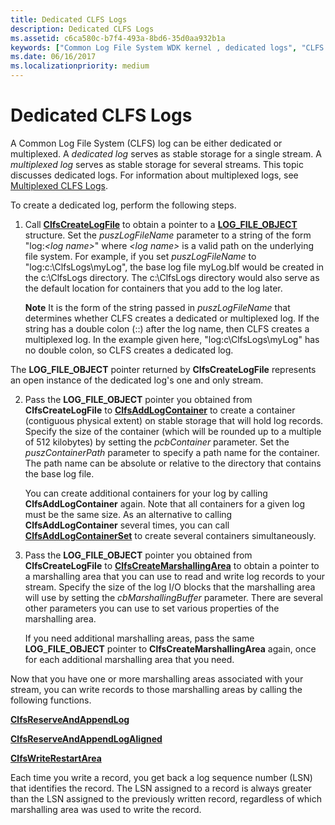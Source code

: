 ```yaml
---
title: Dedicated CLFS Logs
description: Dedicated CLFS Logs
ms.assetid: c6ca580c-b7f4-493a-8bd6-35d0aa932b1a
keywords: ["Common Log File System WDK kernel , dedicated logs", "CLFS WDK kernel , dedicated logs", "dedicated logs WDK CLFS", "stable storage WDK CLFS", "storage WDK CLFS"]
ms.date: 06/16/2017
ms.localizationpriority: medium
---
```


# Dedicated CLFS Logs





A Common Log File System (CLFS) log can be either dedicated or multiplexed. A *dedicated log* serves as stable storage for a single stream. A *multiplexed log* serves as stable storage for several streams. This topic discusses dedicated logs. For information about multiplexed logs, see [Multiplexed CLFS Logs](multiplexed-clfs-logs.md).

To create a dedicated log, perform the following steps.

1.  Call [**ClfsCreateLogFile**](https://docs.microsoft.com/windows-hardware/drivers/ddi/wdm/nf-wdm-clfscreatelogfile) to obtain a pointer to a [**LOG\_FILE\_OBJECT**](https://docs.microsoft.com/windows-hardware/drivers/ddi/wdm/ns-wdm-_file_object) structure. Set the *puszLogFileName* parameter to a string of the form "log:*&lt;log name&gt;*" where *&lt;log name&gt;* is a valid path on the underlying file system. For example, if you set *puszLogFileName* to "log:c:\\ClfsLogs\\myLog", the base log file myLog.blf would be created in the c:\\ClfsLogs directory. The c:\\ClfsLogs directory would also serve as the default location for containers that you add to the log later.

    **Note**  It is the form of the string passed in *puszLogFileName* that determines whether CLFS creates a dedicated or multiplexed log. If the string has a double colon (::) after the log name, then CLFS creates a multiplexed log. In the example given here, "log:c\\ClfsLogs\\myLog" has no double colon, so CLFS creates a dedicated log.




The **LOG\_FILE\_OBJECT** pointer returned by **ClfsCreateLogFile** represents an open instance of the dedicated log's one and only stream.


2.  Pass the **LOG\_FILE\_OBJECT** pointer you obtained from **ClfsCreateLogFile** to [**ClfsAddLogContainer**](https://docs.microsoft.com/windows-hardware/drivers/ddi/wdm/nf-wdm-clfsaddlogcontainer) to create a container (contiguous physical extent) on stable storage that will hold log records. Specify the size of the container (which will be rounded up to a multiple of 512 kilobytes) by setting the *pcbContainer* parameter. Set the *puszContainerPath* parameter to specify a path name for the container. The path name can be absolute or relative to the directory that contains the base log file.

    You can create additional containers for your log by calling **ClfsAddLogContainer** again. Note that all containers for a given log must be the same size. As an alternative to calling **ClfsAddLogContainer** several times, you can call [**ClfsAddLogContainerSet**](https://docs.microsoft.com/windows-hardware/drivers/ddi/wdm/nf-wdm-clfsaddlogcontainerset) to create several containers simultaneously.

3.  Pass the **LOG\_FILE\_OBJECT** pointer you obtained from **ClfsCreateLogFile** to [**ClfsCreateMarshallingArea**](https://docs.microsoft.com/windows-hardware/drivers/ddi/wdm/nf-wdm-clfscreatemarshallingarea) to obtain a pointer to a marshalling area that you can use to read and write log records to your stream. Specify the size of the log I/O blocks that the marshalling area will use by setting the *cbMarshallingBuffer* parameter. There are several other parameters you can use to set various properties of the marshalling area.

    If you need additional marshalling areas, pass the same **LOG\_FILE\_OBJECT** pointer to **ClfsCreateMarshallingArea** again, once for each additional marshalling area that you need.

Now that you have one or more marshalling areas associated with your stream, you can write records to those marshalling areas by calling the following functions.

[**ClfsReserveAndAppendLog**](https://docs.microsoft.com/windows-hardware/drivers/ddi/wdm/nf-wdm-clfsreserveandappendlog)

[**ClfsReserveAndAppendLogAligned**](https://docs.microsoft.com/windows-hardware/drivers/ddi/wdm/nf-wdm-clfsreserveandappendlogaligned)

[**ClfsWriteRestartArea**](https://docs.microsoft.com/windows-hardware/drivers/ddi/wdm/nf-wdm-clfswriterestartarea)

Each time you write a record, you get back a log sequence number (LSN) that identifies the record. The LSN assigned to a record is always greater than the LSN assigned to the previously written record, regardless of which marshalling area was used to write the record.








